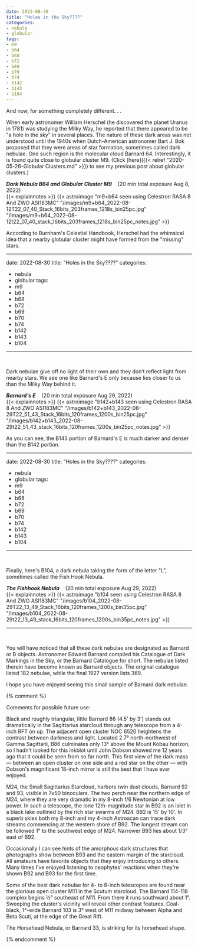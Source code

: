 ```yaml
---
date: 2022-08-30
title: "Holes in the Sky????"
categories:
- nebula
- globular
tags:
- m9
- b64
- b68
- b72
- b69
- b70
- b74
- b142
- b143
- b104
---
```


And now, for something completely different. . .


<!--more-->
When early astronomer William Herschel (he discovered the planet Uranus in 1781) was studying the Milky Way, he reported that there appeared to be "a hole in the sky" in several places. The nature of these dark areas was not understood until the 1940s when Dutch-American astronomer Bart J. Bok proposed that they were areas of star formation, sometimes called dark nebulae. One such region is the molecular cloud Barnard 64. 
Interestingly, it is found quite close to globular cluster M9. (Click [here]({{< relref "2020-05-26-Globular Clusters.md" >}}) to see my previous post about globular clusters.)

_**Dark Nebula B64 and Globular Cluster M9**_  &nbsp;&nbsp; (20 min total exposure Aug 8, 2022)<br>
{{< explainnotes >}}
{{< astroimage "m9+b64 seen using Celestron RASA 8 And ZWO ASI183MC" "/images/m9+b64_2022-08-12T22_07_40_Stack_16bits_203frames_1218s_bin25pc.jpg" "/images/m9+b64_2022-08-12t22_07_40_stack_16bits_203frames_1218s_bin25pc_notes.jpg" >}}<br>


According to Burnham's Celestial Handbook, Herschel had the whimsical idea that a nearby globular cluster might have formed from the "missing" stars.

---
date: 2022-08-30
title: "Holes in the Sky????"
categories:
- nebula
- globular
tags:
- m9
- b64
- b68
- b72
- b69
- b70
- b74
- b142
- b143
- b104
---
&nbsp;
 
Dark nebulae give off no light of their own and they don’t reflect light from nearby stars. We see one like Barnard's E only because  lies closer to us than the Milky Way behind it. 

_**Barnard's E**_  &nbsp;&nbsp; (20 min total exposure Aug 29, 2022)<br>
{{< explainnotes >}}
{{< astroimage "b142+b143 seen using Celestron RASA 8 And ZWO ASI183MC" "/images/b142+b143_2022-08-29T22_51_43_Stack_16bits_120frames_1200s_bin25pc.jpg" "/images/b142+b143_2022-08-29t22_51_43_stack_16bits_120frames_1200s_bin25pc_notes.jpg" >}}<br>


As you can see, the B143 portion of Barnard's E is much darker and denser than the B142 portion.

---
date: 2022-08-30
title: "Holes in the Sky????"
categories:
- nebula
- globular
tags:
- m9
- b64
- b68
- b72
- b69
- b70
- b74
- b142
- b143
- b104
----
 &nbsp;

Finally, here's B104, a dark nebula taking the form of the letter "L", sometimes called the Fish Hook Nebula.

_**The Fishhook Nebula**_  &nbsp;&nbsp; (20 min total exposure Aug 29, 2022)<br>
{{< explainnotes >}}
{{< astroimage "b104 seen using Celestron RASA 8 And ZWO ASI183MC" "/images/b104_2022-08-29T22_13_49_Stack_16bits_120frames_1200s_bin35pc.jpg" "/images/b104_2022-08-29t22_13_49_stack_16bits_120frames_1200s_bin35pc_notes.jpg" >}}<br>

-----
&nbsp;

You will have noticed that all these dark nebulae are designated as Barnard or B objects.
Astronomer Edward  Barnard compiled his Catalogue of Dark Markings in the Sky, or the Barnard Catalogue for short. The nebulae listed therein have become known as Barnard objects. The original catalogue listed 182 nebulae, while the final 1927 version lists 369.

I hope you have enjoyed seeing this small sample of Barnard dark nebulae.

{% comment %}

Comments for possible future use:

Black and roughly triangular, little Barnard 86 (4.5' by 3') stands out dramatically in the Sagittarius starcloud through any telescope from a 4-inch RFT on up. The adjacent open cluster NGC 6520 heightens the contrast between darkness and light. Located 2.7° north-northwest of Gamma Sagittarii, B86 culminates only 13° above the Mount Kobau horizon, so I hadn't looked for this inkblot until John Dobson showed me 12 years ago that it could be seen from so far north. This first view of the dark mass — between an open cluster on one side and a red star on the other — with Dobson's magnificent 18-inch mirror is still the best that I have ever enjoyed.

M24, the Small Sagittarius Starcloud, harbors twin dust clouds, Barnard 92 and 93, visible in 7x50 binoculars. The two perch near the northern edge of M24, where they are very dramatic in my 8-inch f/6 Newtonian at low power. In such a telescope, the lone 12th-magnitude star in B92 is an islet in a black lake outlined by the rich star swarms of M24. B92 is 15' by 10'. In superb skies both my 8-inch and my 4-inch Astroscan can trace dark streams commencing at the western shore of B92. The longest stream can be followed 1° to the southwest edge of M24. Narrower B93 lies about 1/3° east of B92.

Occasionally I can see hints of the amorphous dark structures that photographs show between B93 and the eastern margin of the starcloud. All amateurs have favorite objects that they enjoy introducing to others. Many times I've enjoyed listening to neophytes' reactions when they're shown B92 and B93 for the first time.

Some of the best dark nebulae for 4- to 8-inch telescopes are found near the glorious open cluster M11 in the Scutum starcloud. The Barnard 114-118 complex begins ½° southeast of M11. From there it runs southward about 1°. Sweeping the cluster's vicinity will reveal other contrast features. Coal-black, 1°-wide Barnard 103 is 3° west of M11 midway between Alpha and Beta Scuti, at the edge of the Great Rift.

The Horsehead Nebula, or Barnard 33, is striking for its horsehead shape. 

{% endcomment %}